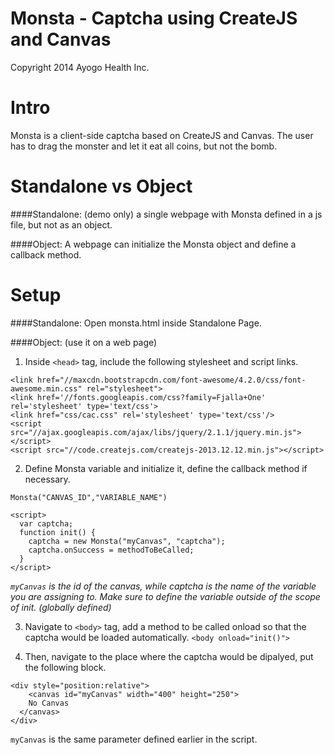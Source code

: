 Monsta - Captcha using CreateJS and Canvas
======
Copyright 2014 Ayogo Health Inc.

Intro
======
Monsta is a client-side captcha based on CreateJS and Canvas. The user has to drag the monster and let it eat all coins, but not the bomb.

Standalone vs Object
======
####Standalone:
(demo only) a single webpage with Monsta defined in a js file, but not as an object.

####Object:
A webpage can initialize the Monsta object and define a callback method.

Setup
======
####Standalone:
Open monsta.html inside Standalone Page.

####Object:
(use it on a web page)

1. Inside ```<head>``` tag, include the following stylesheet and script links.
  ```
  <link href="//maxcdn.bootstrapcdn.com/font-awesome/4.2.0/css/font-awesome.min.css" rel="stylesheet">
  <link href='//fonts.googleapis.com/css?family=Fjalla+One' rel='stylesheet' type='text/css'>
  <link href="css/cac.css" rel='stylesheet' type='text/css'/>
  <script src="//ajax.googleapis.com/ajax/libs/jquery/2.1.1/jquery.min.js"></script>
  <script src="//code.createjs.com/createjs-2013.12.12.min.js"></script>
  ```

2. Define Monsta variable and initialize it, define the callback method if necessary.
``` 
Monsta("CANVAS_ID","VARIABLE_NAME")
```

```
<script>
  var captcha;
  function init() {
    captcha = new Monsta("myCanvas", "captcha");
    captcha.onSuccess = methodToBeCalled;
  }
</script>
```
*```myCanvas``` is the id of the canvas, while captcha is the name of the variable you are assigning to. Make sure to define the variable outside of the scope of init. (globally defined)*

3. Navigate to ```<body>``` tag, add a method to be called onload so that the captcha would be loaded automatically.
```<body onload="init()">```

4. Then, navigate to the place where the captcha would be dipalyed, put the following block.
```
<div style="position:relative">
	<canvas id="myCanvas" width="400" height="250">
    No Canvas
  </canvas>
</div>
```
```myCanvas``` is the same parameter defined earlier in the script.
